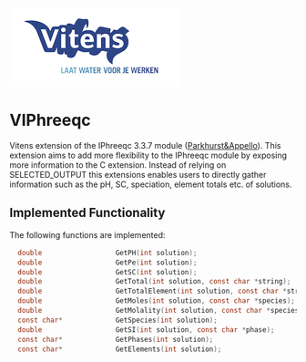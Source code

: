 ![Vitens](https://github.com/AbelHeinsbroek/VIPhreeqc/raw/master/vitens.png)
# VIPhreeqc
Vitens extension of the IPhreeqc 3.3.7 module ([Parkhurst&Appello](http://wwwbrr.cr.usgs.gov/projects/GWC_coupled/phreeqc/)).
This extension aims to add more flexibility to the IPhreeqc module by exposing more information to the C extension. Instead of relying on SELECTED_OUTPUT this extensions enables users to directly gather information such as the pH, SC, speciation, element totals etc. of solutions.

## Implemented Functionality
The following functions are implemented:
```C
  double                  GetPH(int solution);
  double                  GetPe(int solution);
  double                  GetSC(int solution);
  double                  GetTotal(int solution, const char *string);
  double                  GetTotalElement(int solution, const char *string);
  double                  GetMoles(int solution, const char *species);
  double                  GetMolality(int solution, const char *species);
  const char*             GetSpecies(int solution);
  double                  GetSI(int solution, const char *phase);
  const char*             GetPhases(int solution);
  const char*             GetElements(int solution);
```

